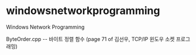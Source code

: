 # windowsnetworkprogramming
Windows Network Programming

ByteOrder.cpp -- 바이트 정렬 함수 (page 71 of 김선우, TCP/IP 윈도우 소켓 프로그래밍)
